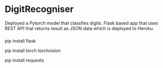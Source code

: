 # DigitRecogniser
Deployed a Pytorch model that classfies digits.
Flask based app that uses REST API that returns result as JSON data which is deployed to Heroku.

###
pip install flask

pip install torch torchvision

pip install requests
